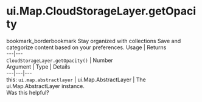  
#  ui.Map.CloudStorageLayer.getOpacity
bookmark_borderbookmark Stay organized with collections  Save and categorize content based on your preferences.
Usage | Returns  
---|---  
`CloudStorageLayer.getOpacity()` | Number  
Argument | Type | Details  
---|---|---  
this: `ui.map.abstractlayer` | ui.Map.AbstractLayer | The ui.Map.AbstractLayer instance.  
Was this helpful?
